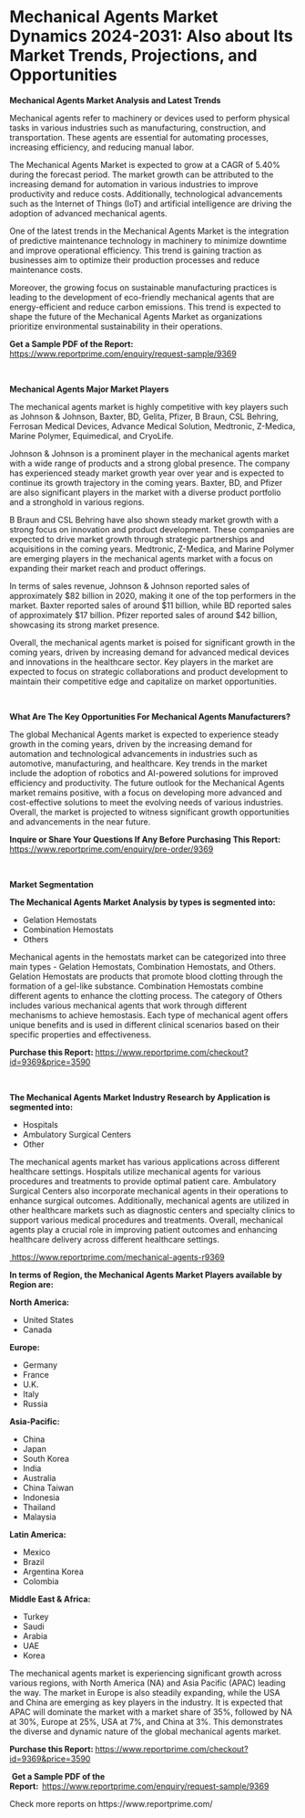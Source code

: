 <p><h1>Mechanical Agents Market Dynamics 2024-2031: Also about Its Market Trends, Projections, and Opportunities</h1></p><p><strong>Mechanical Agents Market Analysis and Latest Trends</strong></p>
<p><p>Mechanical agents refer to machinery or devices used to perform physical tasks in various industries such as manufacturing, construction, and transportation. These agents are essential for automating processes, increasing efficiency, and reducing manual labor.</p><p>The Mechanical Agents Market is expected to grow at a CAGR of 5.40% during the forecast period. The market growth can be attributed to the increasing demand for automation in various industries to improve productivity and reduce costs. Additionally, technological advancements such as the Internet of Things (IoT) and artificial intelligence are driving the adoption of advanced mechanical agents.</p><p>One of the latest trends in the Mechanical Agents Market is the integration of predictive maintenance technology in machinery to minimize downtime and improve operational efficiency. This trend is gaining traction as businesses aim to optimize their production processes and reduce maintenance costs.</p><p>Moreover, the growing focus on sustainable manufacturing practices is leading to the development of eco-friendly mechanical agents that are energy-efficient and reduce carbon emissions. This trend is expected to shape the future of the Mechanical Agents Market as organizations prioritize environmental sustainability in their operations.</p></p>
<p><strong>Get a Sample PDF of the Report:&nbsp;</strong> <a href="https://www.reportprime.com/enquiry/request-sample/9369">https://www.reportprime.com/enquiry/request-sample/9369</a></p>
<p>&nbsp;</p>
<p><strong>Mechanical Agents Major Market Players</strong></p>
<p><p>The mechanical agents market is highly competitive with key players such as Johnson & Johnson, Baxter, BD, Gelita, Pfizer, B Braun, CSL Behring, Ferrosan Medical Devices, Advance Medical Solution, Medtronic, Z-Medica, Marine Polymer, Equimedical, and CryoLife. </p><p>Johnson & Johnson is a prominent player in the mechanical agents market with a wide range of products and a strong global presence. The company has experienced steady market growth year over year and is expected to continue its growth trajectory in the coming years. Baxter, BD, and Pfizer are also significant players in the market with a diverse product portfolio and a stronghold in various regions.</p><p>B Braun and CSL Behring have also shown steady market growth with a strong focus on innovation and product development. These companies are expected to drive market growth through strategic partnerships and acquisitions in the coming years. Medtronic, Z-Medica, and Marine Polymer are emerging players in the mechanical agents market with a focus on expanding their market reach and product offerings.</p><p>In terms of sales revenue, Johnson & Johnson reported sales of approximately $82 billion in 2020, making it one of the top performers in the market. Baxter reported sales of around $11 billion, while BD reported sales of approximately $17 billion. Pfizer reported sales of around $42 billion, showcasing its strong market presence.</p><p>Overall, the mechanical agents market is poised for significant growth in the coming years, driven by increasing demand for advanced medical devices and innovations in the healthcare sector. Key players in the market are expected to focus on strategic collaborations and product development to maintain their competitive edge and capitalize on market opportunities.</p></p>
<p>&nbsp;</p>
<p><strong>What Are The Key Opportunities For Mechanical Agents Manufacturers?</strong></p>
<p><p>The global Mechanical Agents market is expected to experience steady growth in the coming years, driven by the increasing demand for automation and technological advancements in industries such as automotive, manufacturing, and healthcare. Key trends in the market include the adoption of robotics and AI-powered solutions for improved efficiency and productivity. The future outlook for the Mechanical Agents market remains positive, with a focus on developing more advanced and cost-effective solutions to meet the evolving needs of various industries. Overall, the market is projected to witness significant growth opportunities and advancements in the near future.</p></p>
<p><strong>Inquire or Share Your Questions If Any Before Purchasing This Report:</strong> <a href="https://www.reportprime.com/enquiry/pre-order/9369">https://www.reportprime.com/enquiry/pre-order/9369</a></p>
<p>&nbsp;</p>
<p><strong>Market Segmentation</strong></p>
<p><strong>The Mechanical Agents Market Analysis by types is segmented into:</strong></p>
<p><ul><li>Gelation Hemostats</li><li>Combination Hemostats</li><li>Others</li></ul></p>
<p><p>Mechanical agents in the hemostats market can be categorized into three main types - Gelation Hemostats, Combination Hemostats, and Others. Gelation Hemostats are products that promote blood clotting through the formation of a gel-like substance. Combination Hemostats combine different agents to enhance the clotting process. The category of Others includes various mechanical agents that work through different mechanisms to achieve hemostasis. Each type of mechanical agent offers unique benefits and is used in different clinical scenarios based on their specific properties and effectiveness.</p></p>
<p><strong>Purchase this Report:&nbsp;</strong><a href="https://www.reportprime.com/checkout?id=9369&price=3590">https://www.reportprime.com/checkout?id=9369&price=3590</a></p>
<p>&nbsp;</p>
<p><strong>The Mechanical Agents Market Industry Research by Application is segmented into:</strong></p>
<p><ul><li>Hospitals</li><li>Ambulatory Surgical Centers</li><li>Other</li></ul></p>
<p><p>The mechanical agents market has various applications across different healthcare settings. Hospitals utilize mechanical agents for various procedures and treatments to provide optimal patient care. Ambulatory Surgical Centers also incorporate mechanical agents in their operations to enhance surgical outcomes. Additionally, mechanical agents are utilized in other healthcare markets such as diagnostic centers and specialty clinics to support various medical procedures and treatments. Overall, mechanical agents play a crucial role in improving patient outcomes and enhancing healthcare delivery across different healthcare settings.</p></p>
<p><a href="https://www.reportprime.com/mechanical-agents-r9369">&nbsp;https://www.reportprime.com/mechanical-agents-r9369</a></p>
<p><strong>In terms of Region, the Mechanical Agents Market Players available by Region are:</strong></p>
<p>
    <p> <strong> North America: </strong>
        <ul>
            <li>United States</li>
            <li>Canada</li>
        </ul>
        </p> 
    <p> <strong> Europe: </strong>
        <ul>
            <li>Germany</li>
            <li>France</li>
            <li>U.K.</li>
            <li>Italy</li>
            <li>Russia</li>
        </ul>
        </p> 
    <p> <strong> Asia-Pacific: </strong>
        <ul>
            <li>China</li>
            <li>Japan</li>
            <li>South Korea</li>
            <li>India</li>
            <li>Australia</li>
            <li>China Taiwan</li>
            <li>Indonesia</li>
            <li>Thailand</li>
            <li>Malaysia</li>
        </ul>
        </p> 
    <p> <strong> Latin America: </strong>
        <ul>
            <li>Mexico</li>
            <li>Brazil</li>
            <li>Argentina Korea</li>
            <li>Colombia</li>
        </ul>
        </p> 
    <p> <strong> Middle East & Africa: </strong>
        <ul>
            <li>Turkey</li>
            <li>Saudi</li>
            <li>Arabia</li>
            <li>UAE</li>
            <li>Korea</li>
        </ul>
    </p>
    </p>
<p><p>The mechanical agents market is experiencing significant growth across various regions, with North America (NA) and Asia Pacific (APAC) leading the way. The market in Europe is also steadily expanding, while the USA and China are emerging as key players in the industry. It is expected that APAC will dominate the market with a market share of 35%, followed by NA at 30%, Europe at 25%, USA at 7%, and China at 3%. This demonstrates the diverse and dynamic nature of the global mechanical agents market.</p></p>
<p><strong>Purchase this Report: </strong><a href="https://www.reportprime.com/checkout?id=9369&price=3590">https://www.reportprime.com/checkout?id=9369&price=3590</a></p>
<p>&nbsp;<strong>Get a Sample PDF of the Report:&nbsp;&nbsp;</strong><a href="https://www.reportprime.com/enquiry/request-sample/9369">https://www.reportprime.com/enquiry/request-sample/9369</a></p>
<p><strong></strong></p>
<p>Check more reports on https://www.reportprime.com/</p>